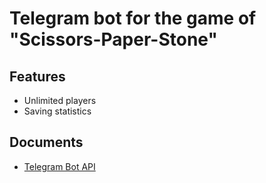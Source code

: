 # Telegram bot for the game of "Scissors-Paper-Stone"

## Features

* Unlimited players
* Saving statistics

## Documents

* [Telegram Bot API](https://core.telegram.org/bots/api)
